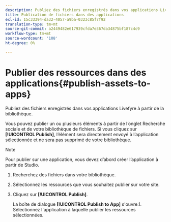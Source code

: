 ```yaml
---
description: Publiez des fichiers enregistrés dans vos applications Livefyre à partir de la bibliothèque.
title: Publication de fichiers dans des applications
exl-id: 15c33394-da32-4057-a9ba-0323c85f7f92
translation-type: tm+mt
source-git-commit: a2449482e617939cfda7e367da34875bf187c4c9
workflow-type: tm+mt
source-wordcount: '108'
ht-degree: 0%

---
```


# Publier des ressources dans des applications{#publish-assets-to-apps}

Publiez des fichiers enregistrés dans vos applications Livefyre à partir de la bibliothèque.

Vous pouvez publier un ou plusieurs éléments à partir de l’onglet Recherche sociale et de votre bibliothèque de fichiers. Si vous cliquez sur **[!UICONTROL Publish]**, l’élément sera directement envoyé à l’application sélectionnée et ne sera pas supprimé de votre bibliothèque.

>[!NOTE]
>
>Pour publier sur une application, vous devez d’abord créer l’application à partir de Studio.

1. Recherchez des fichiers dans votre bibliothèque.
1. Sélectionnez les ressources que vous souhaitez publier sur votre site.
1. Cliquez sur **[!UICONTROL Publish]**.

   La boîte de dialogue **[!UICONTROL Publish to App]** s&#39;ouvre.1. Sélectionnez l&#39;application à laquelle publier les ressources sélectionnées.
